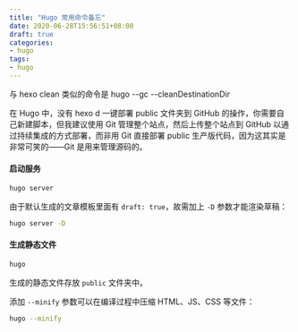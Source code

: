 ```yaml
---
title: "Hugo 常用命令备忘"
date: 2020-06-28T15:56:51+08:00
draft: true
categories:
- hugo
tags:
- hugo
---
```


与 hexo clean 类似的命令是 hugo --gc --cleanDestinationDir

在 Hugo 中，没有 hexo d 一键部署 public 文件夹到 GitHub 的操作，你需要自己新建脚本，但我建议使用 Git 管理整个站点，然后上传整个站点到 GitHub 以通过持续集成的方式部署，而非用 Git 直接部署 public 生产版代码，因为这其实是非常可笑的——Git 是用来管理源码的。

#### 启动服务

```bash
hugo server
```

由于默认生成的文章模板里面有 `draft: true`，故需加上 `-D` 参数才能渲染草稿：

```bash
hugo server -D 
```

#### 生成静态文件

```bash
hugo
```

生成的静态文件存放 `public` 文件夹中。

添加 `--minify` 参数可以在编译过程中压缩 HTML、JS、CSS 等文件：

```bash
hugo --minify 
```
